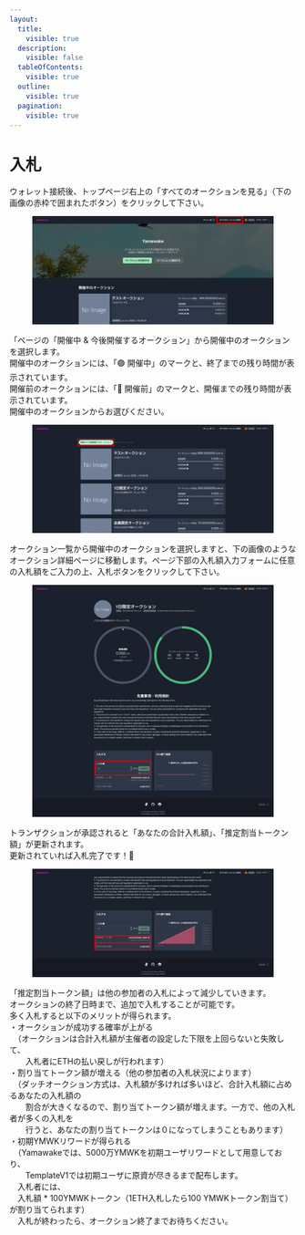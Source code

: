 ```yaml
---
layout:
  title:
    visible: true
  description:
    visible: false
  tableOfContents:
    visible: true
  outline:
    visible: true
  pagination:
    visible: true
---
```


# 入札

ウォレット接続後、トップページ右上の「すべてのオークションを見る」（下の画像の赤枠で囲まれたボタン）をクリックして下さい。

<figure><img src="../../../../.gitbook/assets/Group 1 (15).png" alt=""><figcaption></figcaption></figure>

「ページの「開催中 & 今後開催するオークション」から開催中のオークションを選択します。\
開催中のオークションには、「🟢 開催中」のマークと、終了までの残り時間が表示されています。\
開催前のオークションには、「🔵 開催前」のマークと、開催までの残り時間が表示されています。\
開催中のオークションからお選びください。

<figure><img src="../../../../.gitbook/assets/Group 1 (16).png" alt=""><figcaption></figcaption></figure>

オークション一覧から開催中のオークションを選択しますと、下の画像のようなオークション詳細ページに移動します。ページ下部の入札額入力フォームに任意の入札額をご入力の上、入札ボタンをクリックして下さい。

<figure><img src="../../../../.gitbook/assets/Group 1 (17).png" alt=""><figcaption></figcaption></figure>

トランザクションが承認されると「あなたの合計入札額」、「推定割当トークン額」が更新されます。\
更新されていれば入札完了です！🎉

<figure><img src="../../../../.gitbook/assets/Group 1 (19).png" alt=""><figcaption></figcaption></figure>

「推定割当トークン額」は他の参加者の入札によって減少していきます。\
オークションの終了日時まで、追加で入札することが可能です。\
多く入札すると以下のメリットが得られます。\
・オークションが成功する確率が上がる\
　（オークションは合計入札額が主催者の設定した下限を上回らないと失敗して、\
　　入札者にETHの払い戻しが行われます）\
・割り当てトークン額が増える（他の参加者の入札状況によります）\
　（ダッチオークション方式は、入札額が多ければ多いほど、合計入札額に占めるあなたの入札額の\
　　割合が大きくなるので、割り当てトークン額が増えます。一方で、他の入札者が多くの入札を\
　　行うと、あなたの割り当てトークンは０になってしまうこともあります）\
・初期YMWKリワードが得られる\
　（Yamawakeでは、5000万YMWKを初期ユーザリワードとして用意しており、\
　　TemplateV1では初期ユーザに原資が尽きるまで配布します。\
　入札者には、\
　入札額 \* 100YMWKトークン（1ETH入札したら100 YMWKトークン割当て）が割り当てられます）\
　入札が終わったら、オークション終了までお待ちください。
